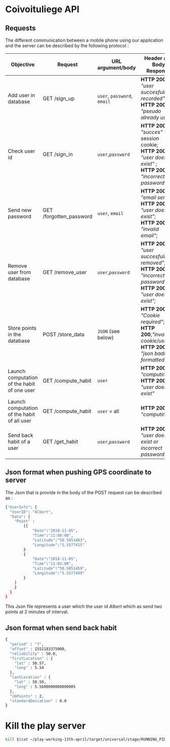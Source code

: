 # Coivoituliege API
## Requests

The different communication between a mobile phone using our application and the server can be described by the following protocol : 

| Objective | Request | URL argument/body | Header and Body Response |
| ------ | ------ | ------ | ------ |
|Add user in database | GET /sign_up |	`user`, `password`, `email` |  **HTTP 200**, *"user succesfully recorded"*; <br> **HTTP 200**, *"pseudo already use"*	|
| Check user id	|	GET /sign_in	|	`user`,`password` |	**HTTP 200**, *"succes"* + session cookie; <br> **HTTP 200**, *"user doesn't exist"* ;<br> **HTTP 200**, *"incorrect password"*	|
| Send new password	|	GET /forgotten_password	|`user`, `email`|**HTTP 200** *"email send"* ; <br>**HTTP 200**, *"user doesn't exist"*; <br>**HTTP 200**, *"invalid email"*;	|
| Remove user from database| GET /remove_user|`user`,`password`|**HTTP 200**, *"user succesfully removed"*; <br> **HTTP 200**, *"incorrect password"*;<br> **HTTP 200**, *"user does not exist";*|
| Store points in the database |POST /store_data |`JSON` (see below) |**HTTP 200**, *"Cookie required"*; <br> **HTTP 200**,*"invalid cookie/user"*;<br>**HTTP 200**, *"json badly formatted"*|
| Launch computation of the habit of one user | GET /compute_habit | `user` | **HTTP 200**, *"computing..."*; <br> **HTTP 200**, *"user doesn't exist"*|
| Launch computation of the habit of all user | GET /compute_habit | `user` = all |**HTTP 200**, *"computing..."*;|
| Send back habit of a user | GET /get_habit | `user`,`password`|**HTTP 200**, *"user doesn't exist or incorrect password"*| **HTTP 200**, *"JSON of HABIT see below"*|
## Json format when pushing GPS coordinate to server
The Json that is provide in the body of the POST request can be described as : 
```sh
{"UserInfo": {
  "UserID": "Albert",
  "Data": {
    "Point" : 
        [{
            "Date":"2018-11-05",
            "Time":"11:00:00",
            "Latitude":"50.5851403",
            "Longitude":"5.5577415"
        }
        {  
            "Date":"2018-11-05",
            "Time":"11:02:00",
            "Latitude":"50.5851459",
            "Longitude":"5.5577499"
        }
    ]
    }
  }
}
```
This Json file represents a user which the user id *Albert* which as send two points at 2 minutes of interval.
## Json format when send back habit

```sh
{
  "period" : "7",
  "offset" : 1552183375000,
  "reliability" : 50.0,
  "firstLocation" : { 
    "lat" : 50.57,
    "long" : 5.54 
  }, 
  "lastLocation" : { 
    "lat" : 50.59,
    "long" : 5.5600000000000005
  }, 
  "nbPoints" : 2,
  "standardDeviation" : 0.0 
}
```


# Kill the play server

```sh
kill $(cat ~/play-working-13th-april/target/universal/stage/RUNNING_PID)
```
